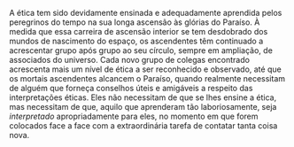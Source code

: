 ﻿A ética tem sido devidamente ensinada e adequadamente aprendida pelos peregrinos do tempo na sua longa ascensão às glórias do Paraíso. À medida que essa carreira de ascensão interior se tem desdobrado dos mundos de nascimento do espaço, os ascendentes têm continuado a acrescentar grupo após grupo ao seu círculo, sempre em ampliação, de associados do universo. Cada novo grupo de colegas encontrado acrescenta mais um nível de ética a ser reconhecido e observado, até que os mortais ascendentes alcancem o Paraíso, quando realmente necessitam de alguém que  forneça conselhos úteis e amigáveis a respeito das interpretações éticas. Eles não necessitam de que se lhes ensine a ética, mas necessitam de que, aquilo que aprenderam tão laboriosamente, seja <I>interpretado</I> apropriadamente para eles, no momento em que forem colocados face a face com a extraordinária tarefa de contatar tanta coisa nova.